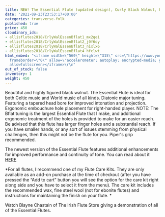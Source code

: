 ```yaml
---
title: NEW! The Essential Flute (updated design), Curly Black Walnut, key of Bflat
date: '2021-09-23T23:53:17+00:00'
categories: transverse-folk
published: true
price: 450
cloudinary_ids:
- ellisflutes2018/CrlyWalEssenBflat1_mx2qei
- ellisflutes2018/CrlyWalEssenBflat2_j0f6oy
- ellisflutes2018/CrlyWalEssenBflat3_nixlx6
- ellisflutes2018/CrlyWalEssenBflat4_hfclwt
html_embed: "<iframe width=\"560\" height=\"315\" src=\"https://www.youtube.com/embed/SpD1Om16E-c\"
  frameborder=\"0\" allow=\"accelerometer; autoplay; encrypted-media; gyroscope; picture-in-picture\"
  allowfullscreen></iframe>\r\n"
out_of_stock: false
inventory: 1
weight: 450
---
```


Beautiful and highly figured black walnut.  The Essential Flute is ideal for both Celtic music and World music of all kinds. Diatonic major tuning. Featuring a tapered head bore for improved intonation and projection. Ergonomic embouchure hole placement for right-handed player.  NOTE:  The Bflat tuning is the largest Essential Flute that I make, and additional ergonomic treatment of the holes is provided to make for an easier reach.  Be advised that this flute has larger finger holes and a substantial reach.  If you have smaller hands, or any sort of issues stemming from physical challenges, then this might not be the flute for you.  Piper's grip recommended.  

The newest version of the Essential Flute features additional enhancements for improved performance and continuity of tone.  You can read about it [HERE](https://www.ellisflutes.com/world-flutes/transverse-folk). 

*For all flutes, I recommend one of my Flute Care Kits.  They are only available as an add-on purchase at the time of checkout (after you have pressed the “Add to cart” button you will see the option for the care kit right along side and you have to select it from the menu). The care kit includes the recommended wax, fine steel wool (not for ebonite flutes) and instructions for maintaining the finish on your flute.  *

Watch Blayne Chastain of The Irish Flute Store giving a demonstration of all of the Essential Flutes.
